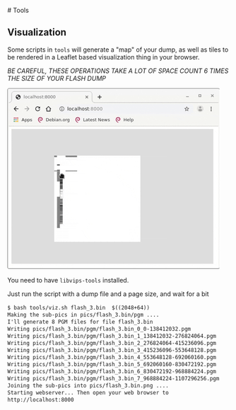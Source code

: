 # Tools

## Visualization 

Some scripts in `tools` will generate a "map" of your dump, as well as tiles to be rendered in a Leaflet based
visualization thing in your browser.

*BE CAREFUL, THESE OPERATIONS TAKE A LOT OF SPACE*
*COUNT 6 TIMES THE SIZE OF YOUR FLASH DUMP*

![Demo](doc/giphy.gif)

You need to have `libvips-tools` installed.

Just run the script with a dump file and a page size, and wait for a bit

```
$ bash tools/viz.sh flash_3.bin  $((2048+64))
Making the sub-pics in pics/flash_3.bin/pgm ....
I'll generate 8 PGM files for file flash_3.bin
Writing pics/flash_3.bin/pgm/flash_3.bin_0_0-138412032.pgm
Writing pics/flash_3.bin/pgm/flash_3.bin_1_138412032-276824064.pgm
Writing pics/flash_3.bin/pgm/flash_3.bin_2_276824064-415236096.pgm
Writing pics/flash_3.bin/pgm/flash_3.bin_3_415236096-553648128.pgm
Writing pics/flash_3.bin/pgm/flash_3.bin_4_553648128-692060160.pgm
Writing pics/flash_3.bin/pgm/flash_3.bin_5_692060160-830472192.pgm
Writing pics/flash_3.bin/pgm/flash_3.bin_6_830472192-968884224.pgm
Writing pics/flash_3.bin/pgm/flash_3.bin_7_968884224-1107296256.pgm
Joining the sub-pics into pics/flash_3.bin.png ....
Starting webserver... Then open your web browser to http://localhost:8000
```
